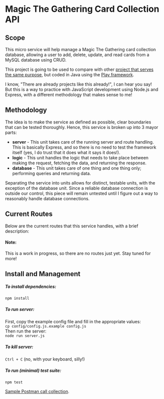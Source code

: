 # Magic The Gathering Card Collection API

## Scope
This micro service will help manage a Magic The Gathering card collection
database, allowing a user to add, delete, update, and read cards from a MySQL
database using CRUD.  

This project is going to be used to compare with other [project that serves the
same purpose](https://github.com/astrocaribe/magic_collection), but coded in
Java using the [Play framework](https://playframework.com/).  

I know, "There are already projects like this already!", I can hear you say! But
this is a way to practice with JavaScript development using Node.js and Express,
with a different methodology that makes sense to me!

## Methodology
The idea is to make the service as defined as possible, clear boundaries that
can be tested thoroughly. Hence, this service is broken up into 3 mayor parts:

  * **server** - This unit takes care of the running server and route handling.
    This is basically Express, and so there is no need to test the framework
    itself (yes, I do trust that it does what it says it does!).
  * **logic** - This unit handles the logic that needs to take place between
    making the request, fetching the data, and returning the response.
  * **database** - This unit takes care of one thing and one thing only;
    performing queries and returning data.

Separating the service into units allows for distinct, testable units, with the
exception of the database unit. Since a reliable database connection is outside
our control, this piece will remain untested until I figure out a way to
reasonably handle database connections.

## Current Routes
Below are the current routes that this service handles, with a brief
description:  

#### Note:
This is a work in progress, so there are no routes just yet. Stay tuned for
more!

## Install and Management
##### To install dependencies:
`npm install`

##### To run server:  
First, copy the example config file and fill in the appropriate values:  
`cp config/config.js.example config.js`  
Then run the server:  
  `node run server.js`

##### To kill server:  
  `Ctrl + C` (no, with your keyboard, silly!)

##### To run (minimal) test suite:  
  `npm test`

[Sample Postman call collection](https://www.getpostman.com/collections/0b134add95a8ecec29bd).
